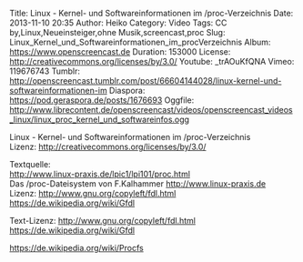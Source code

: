 Title: Linux - Kernel- und Softwareinformationen im /proc-Verzeichnis
Date: 2013-11-10 20:35
Author: Heiko
Category: Video
Tags: CC by,Linux,Neueinsteiger,ohne Musik,screencast,proc
Slug: Linux_Kernel_und_Softwareinformationen_im_procVerzeichnis
Album: https://www.openscreencast.de
Duration: 153000
License: http://creativecommons.org/licenses/by/3.0/
Youtube: _trAOuKfQNA
Vimeo: 119676743
Tumblr: http://openscreencast.tumblr.com/post/66604144028/linux-kernel-und-softwareinformationen-im
Diaspora: https://pod.geraspora.de/posts/1676693
Oggfile: http://www.librecontent.de/openscreencast/videos/openscreencast_videos_linux/linux_proc_kernel_und_softwareinfos.ogg

Linux - Kernel- und Softwareinformationen im /proc-Verzeichnis  
Lizenz: <http://creativecommons.org/licenses/by/3.0/>  
  
Textquelle:  
<http://www.linux-praxis.de/lpic1/lpi101/proc.html>  
Das /proc-Dateisystem von F.Kalhammer <http://www.linux-praxis.de>  
Lizenz: <http://www.gnu.org/copyleft/fdl.html>
<https://de.wikipedia.org/wiki/Gfdl>  
  
Text-Lizenz: <http://www.gnu.org/copyleft/fdl.html>
<https://de.wikipedia.org/wiki/Gfdl>  
  
<https://de.wikipedia.org/wiki/Procfs>

